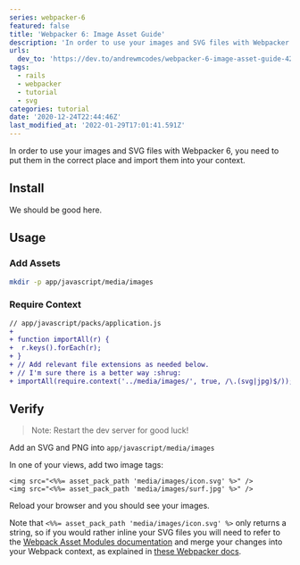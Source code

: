 ```yaml
---
series: webpacker-6
featured: false
title: 'Webpacker 6: Image Asset Guide'
description: 'In order to use your images and SVG files with Webpacker 6, you need to put them in the correct place...'
urls:
  dev_to: 'https://dev.to/andrewmcodes/webpacker-6-image-asset-guide-42hn'
tags:
  - rails
  - webpacker
  - tutorial
  - svg
categories: tutorial
date: '2020-12-24T22:44:46Z'
last_modified_at: '2022-01-29T17:01:41.591Z'
---
```


In order to use your images and SVG files with Webpacker 6, you need to put them in the correct place and import them into your context.

## Install

We should be good here.

## Usage

### Add Assets

```sh
mkdir -p app/javascript/media/images
```

### Require Context

```diff
// app/javascript/packs/application.js
+
+ function importAll(r) {
+  r.keys().forEach(r);
+ }
+ // Add relevant file extensions as needed below.
+ // I'm sure there is a better way :shrug:
+ importAll(require.context('../media/images/', true, /\.(svg|jpg)$/));
```

## Verify

> Note: Restart the dev server for good luck!

Add an SVG and PNG into `app/javascript/media/images`

In one of your views, add two image tags:

```erb
<img src="<%%= asset_pack_path 'media/images/icon.svg' %>" />
<img src="<%%= asset_pack_path 'media/images/surf.jpg' %>" />
```

Reload your browser and you should see your images.

Note that `<%%= asset_pack_path 'media/images/icon.svg' %>` only returns a string, so if you would rather inline your SVG files you will need to refer to the [Webpack Asset Modules documentation][1] and merge your changes into your Webpack context, as explained in [these Webpacker docs][2].

[1]: https://webpack.js.org/guides/asset-modules/#inlining-assets
[2]: https://github.com/rails/webpacker#webpack-configuration

